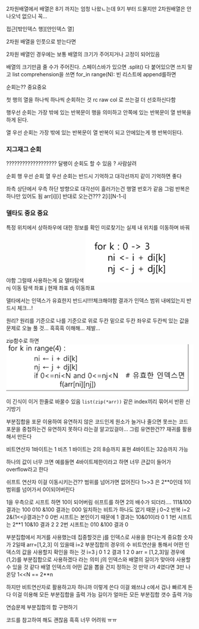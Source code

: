 2차원배열에서 배열은 8기 까지는 엄청 나왔ㄴ는데 9기 부터 드물지만 2차원배열은 안나오넉 없으니 꼭...

접근[밖인덱스 행][안인덱스 열]

2차원 배열을 인풋으로 받는다면

2차원 배열인 경우에는 보통 배열의 크기가 주어지거나 고정이 되어있음

배열의 크기만큼 줄 수가 주어진다.
스페이스바가 있으면 .split() 다 붙어있으면 쓰지 말고
list comprehension을 쓰면 for_in range(N):
빈 리스트에 append를하면 

순회는??
중요중요

첫 행의 열을 하나씩 하나씩 순회하는 것
rc raw col 로 쓰는걸 더 선호하신다함

행우선 순회는 가장 밖에 있는 반복문이 행을 의미하고 안쪽에 있는 반복문이 열 반복을 하게 된다.

열 우선 순회는 
가장 밖에 있는 반복문이 열 반복이 되고
안에있는게 행 반복이된다.

### 지그재그 순회
???????????????????
달팽이 순회도 할 수 있음
? 사람살려

순회
행 우선 순회
열 우선 순회는 반드시 기억하고 대각선까지 같이 기억하면 좋다

좌측 상단에서 우측 하단 방향으로 대각선이 흘러가는건
행열 번호가 같음 그럼 반복은 하나만 있어도 됨
arr[i][i]
반대로 오는건???
2[i][N-1-i]

### 델타도 중요 중요
특정 위치에서 상하좌우에 대한 정보를 확인
미로찾기는 실제 내 위치를 이동하며 바꿔야함
그럴때 사용하는게 요 델타탐색
![Alt text](image-3.png)
nj 이동 탐색 좌표
j 현재 좌표
dj 이동좌표

델타에서는 인덱스가 유효한지 반드시!!!!체크해야함
결과가 인덱스 범위 내에있는지 반드시 체크...!

원리?
원리를 기준으로 나를 기준으로 위로 두칸 밑으로 두칸 좌우로 두칸씩 있는 값을 문제로 오늘 풀 것...
흑흑흑
이해해...
제발...

zip함수로 하면
![Alt text](image-4.png)
이 긴식이
이거 한줄로 바꿀수 있음
`list(zip(*arr))`
같은 index끼리 묶어서 반환
신기방기

부분집합을 포문 이용하여 유연하지 않은 코드인게 원소가 늘거나 줄으면 못쓰는 코드
포문을 중첩하는건 유연하지 못하다 라는걸 알고있걸아...
그럼 유연한건??
재귀를 활용해서 만든다

비트연산자
1바이트는 1 비츠
1 바이트는 2의 8승까지 표현
4바이트는 32승까지 가능

하나의 값이 너무 크면 예를들면 4바이트제한이라고 하면 너무 큰값이 들어가 overflow라고 한다

쉬프트 연산자 이걸 이동시키는건??
범위를 넘어가면 없어진다 1>>3 은 2**0인데 1이 범위를 넘어가서 0이되어버린다

1을 우측으로 시프트 하면 10이 되어버림
쉬프트를 하면 2의 배수가 되더라....
111&100 결과는 100
010 &100 결과는 000
일치하는 비트가 하나도 없기 때문
j 0~2 반복
i=2
2&(1<<j)결과는?
0
0번 시프트는 본인이기 때문에 1
결과는 10&01이라 0
1
1번 시프트는 2**1
10&10 결과 2
2
2번 시프트는 
010 &100 결과 0

부분집합에서 저거를 사용했는데 집중할것은 j를 인덱스로 사용을 한다는게 중요함
숫자가 2일때 arr=[1,2,3]
이 있을때 i=2 부분집합의 경우의 수
비트연산을 통해서 어떤 인덱스의 값을 사용할지 확인을 하는 것
i=3 
j 0 1 2
결과 1 2 0
arr = [1,2,3]일 경우에
(1,2)를 부분집합으로 사용하겠다
라는 의미
j의 인덱스와 배열의 길이가 맞아야 사용할 수 있을 것 같다
 배열 인덱스의 어떤 값을 뽑을 건지 정하는 것 
 만약 i가 4였다면 3만 나온당
1<<N == 2**n

하지만 비트연산자로 활용하고자 하니까 이렇게 쓴다
이걸 왜쓰냐
c에서 겁나 빠르게 돈다
이걸 이용해 모든 부분집합을 출력 가능
길이가 얼마든 모든 부분집합 갯수 출력 가능

연습문제 부분집합의 합 구현하기

코드를 참고하여 해도 괜찮음 흑흑 너무 어려워 ㅠㅠ
